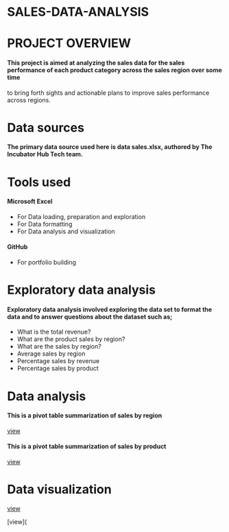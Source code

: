 # SALES-DATA-ANALYSIS


# PROJECT OVERVIEW
#### This project is aimed at analyzing the sales data for the sales performance of each product category across the sales region over some time
to bring forth sights and actionable plans to improve sales performance across regions.

# Data sources
#### The primary data source used here is data sales.xlsx,  authored by The Incubator Hub Tech team.


# Tools used
#### Microsoft Excel
- For Data loading, preparation and exploration
- For Data formatting
- For Data analysis and visualization

#### GitHub
-  For portfolio building

 
# Exploratory data analysis
#### Exploratory data analysis involved exploring the data set to format the data and to answer questions about the dataset such as;
- What is the total revenue?
- What are the product sales by region?
- What are the sales by region?
- Average sales by region
- Percentage sales by revenue
- Percentage sales by product


# Data analysis
#### This is a pivot table summarization of sales by region
[view](https://docs.google.com/document/d/1ppb0vHHpQTqRJUDUBScrhDn2BNmbYbGOc0jPyjKYtH0/edit?tab=t.0)

#### This is a pivot table summarization of sales by product
[view](https://docs.google.com/document/d/1rTwlzBoUtUNI2yEBwVoNMH4m8IlJmtzn/edit?rtpof=true)




















# Data visualization
[view](https://docs.google.com/document/d/1qBLS2itzE4EnsFxr_Td4E4f7NKCX-dd4Cju_RYaH09U/edit?tab=t.0)

[view](














